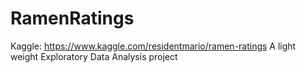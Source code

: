 # RamenRatings
Kaggle: https://www.kaggle.com/residentmario/ramen-ratings
A light weight Exploratory Data Analysis project
